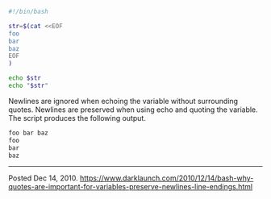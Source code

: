 ```sh
#!/bin/bash

str=$(cat <<EOF
foo
bar
baz
EOF
)

echo $str
echo "$str"
```

Newlines are ignored when echoing the variable without surrounding quotes. Newlines are preserved when using echo and quoting the variable. The script produces the following output.

```sh
foo bar baz
foo
bar
baz
```

---


Posted Dec 14, 2010.
https://www.darklaunch.com/2010/12/14/bash-why-quotes-are-important-for-variables-preserve-newlines-line-endings.html
